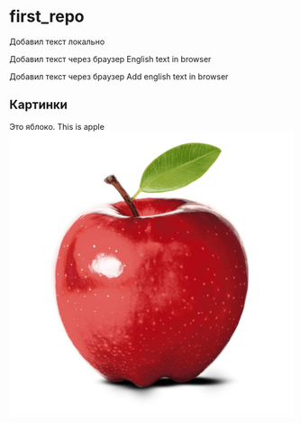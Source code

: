# first_repo

Добавил текст локально

Добавил текст через браузер English text in browser

Добавил текст через браузер Add english text in browser

## Картинки
Это яблоко. This is apple
![Это яблоко](apple.jpg)